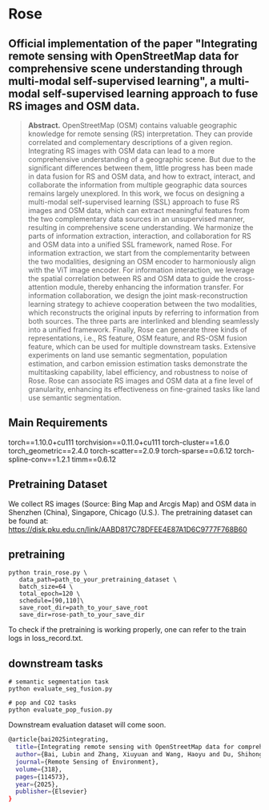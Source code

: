 # Rose
## Official implementation of the paper "Integrating remote sensing with OpenStreetMap data for comprehensive scene understanding through multi-modal self-supervised learning", a multi-modal self-supervised learning approach to fuse RS images and OSM data.
> **Abstract.**
> OpenStreetMap (OSM) contains valuable geographic knowledge for remote sensing (RS) interpretation. They can provide correlated and complementary descriptions of a given region. Integrating RS images with OSM data can lead to a more comprehensive understanding of a geographic scene. But due to the significant differences between them, little progress has been made in data fusion for RS and OSM data, and how to extract, interact, and collaborate the information from multiple geographic data sources remains largely unexplored. In this work, we focus on designing a multi-modal self-supervised learning (SSL) approach to fuse RS images and OSM data, which can extract meaningful features from the two complementary data sources in an unsupervised manner, resulting in comprehensive scene understanding. We harmonize the parts of information extraction, interaction, and collaboration for RS and OSM data into a unified SSL framework, named Rose. For information extraction, we start from the complementarity between the two modalities, designing an OSM encoder to harmoniously align with the ViT image encoder. For information interaction, we leverage the spatial correlation between RS and OSM data to guide the cross-attention module, thereby enhancing the information transfer. For information collaboration, we design the joint mask-reconstruction learning strategy to achieve cooperation between the two modalities, which reconstructs the original inputs by referring to information from both sources. The three parts are interlinked and blending seamlessly into a unified framework. Finally, Rose can generate three kinds of representations, i.e., RS feature, OSM feature, and RS-OSM fusion feature, which can be used for multiple downstream tasks. Extensive experiments on land use semantic segmentation, population estimation, and carbon emission estimation tasks demonstrate the multitasking capability, label efficiency, and robustness to noise of Rose. Rose can associate RS images and OSM data at a fine level of granularity, enhancing its effectiveness on fine-grained tasks like land use semantic segmentation.


## Main Requirements
torch==1.10.0+cu111
torchvision==0.11.0+cu111
torch-cluster==1.6.0
torch_geometric==2.4.0
torch-scatter==2.0.9
torch-sparse==0.6.12
torch-spline-conv==1.2.1
timm==0.6.12

## Pretraining Dataset
We collect RS images (Source: Bing Map and Arcgis Map) and OSM data in Shenzhen (China), Singapore, Chicago (U.S.). 
The pretraining dataset can be found at: https://disk.pku.edu.cn/link/AABD817C78DFEE4E87A1D6C9777F768B60

## pretraining
```
python train_rose.py \
   data_path=path_to_your_pretraining_dataset \
   batch_size=64 \
   total_epoch=120 \
   schedule=[90,110]\
   save_root_dir=path_to_your_save_root
   save_dir=rose-path_to_your_save_dir
```
To check if the pretraining is working properly, one can refer to the train logs in loss_record.txt.
## downstream tasks
```
# semantic segmentation task
python evaluate_seg_fusion.py
```
```
# pop and CO2 tasks
python evaluate_pop_fusion.py
```
Downstream evaluation dataset will come soon.

```bash
@article{bai2025integrating,
  title={Integrating remote sensing with OpenStreetMap data for comprehensive scene understanding through multi-modal self-supervised learning},
  author={Bai, Lubin and Zhang, Xiuyuan and Wang, Haoyu and Du, Shihong},
  journal={Remote Sensing of Environment},
  volume={318},
  pages={114573},
  year={2025},
  publisher={Elsevier}
}
```
